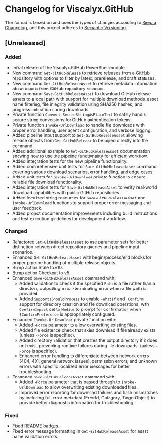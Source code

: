 # Changelog for Viscalyx.GitHub

The format is based on and uses the types of changes according to [Keep a Changelog](https://keepachangelog.com/en/1.0.0/),
and this project adheres to [Semantic Versioning](https://semver.org/spec/v2.0.0.html).

## [Unreleased]

### Added

- Initial release of the Viscalyx.GitHub PowerShell module.
- New command `Get-GitHubRelease` to retrieve releases from a GitHub repository
  with options to filter by latest, prerelease, and draft statuses.
- New command `Get-GitHubReleaseAsset` to retrieve metadata information
  about assets from GitHub repository releases.
- New command `Save-GitHubReleaseAsset` to download GitHub release assets to
  a local path with support for multiple download methods, asset name filtering,
  file integrity validation using SHA256 hashes, and progress indication during
  downloads.
- Private function `Convert-SecureStringAsPlainText` to safely handle secure
  string conversions for GitHub authentication tokens.
- Private function `Invoke-UrlDownload` to handle file downloads with proper
  error handling, user agent configuration, and verbose logging.
- Added pipeline input support to `Get-GitHubReleaseAsset` allowing release
  objects from `Get-GitHubRelease` to be piped directly into the command.
- Added additional example to `Get-GitHubReleaseAsset` documentation showing
  how to use the pipeline functionality for efficient workflow.
- Added integration tests for the new pipeline functionality.
- Added comprehensive unit tests for `Save-GitHubReleaseAsset` command covering
  various download scenarios, error handling, and edge cases.
- Added unit tests for `Invoke-UrlDownload` private function to ensure reliable
  file download functionality.
- Added integration tests for `Save-GitHubReleaseAsset` to verify real-world
  download capabilities with public GitHub repositories.
- Added localized string resources for `Save-GitHubReleaseAsset` and
  `Invoke-UrlDownload` functions to support proper error messaging and user feedback.
- Added project documentation improvements including build instructions and
  test execution guidelines for development workflow.

### Changed

- Refactored `Get-GitHubReleaseAsset` to use parameter sets for better
  distinction between direct repository queries and pipeline input scenarios.
- Enhanced `Get-GitHubReleaseAsset` with begin/process/end blocks for proper
  pipeline handling of multiple release objects.
- Bump action Stale to v10.
- Bump action Checkout to v5.
- Enhanced `Save-GitHubReleaseAsset` command with:
  - Added validation to check if the specified `Path` is a file rather than a
    directory, outputting a non-terminating error when a file path is provided.
  - Added `SupportsShouldProcess` to enable `-WhatIf` and `-Confirm` support
    for directory creation and file download operations, with `ConfirmImpact`
    set to `Medium` to prompt for confirmation when `$ConfirmPreference` is
    appropriately configured.
- Enhanced `Invoke-UrlDownload` private function with:
  - Added `-Force` parameter to allow overwriting existing files.
  - Added file existence check that skips download if file already exists
    (unless `-Force` is specified).
  - Added directory validation that creates the output directory if it does not
    exist, preventing runtime failures during file downloads.
    (unless `-Force` is specified).
  - Enhanced error handling to differentiate between network errors (404, 401,
    general network issues), permission errors, and unknown errors with
    specific localized error messages for better troubleshooting.
- Enhanced `Save-GitHubReleaseAsset` command with:
  - Added `-Force` parameter that is passed through to `Invoke-UrlDownload` to
    allow overwriting existing downloaded files.
  - Improved error reporting for download failures and hash mismatches by
    including full error metadata (ErrorId, Category, TargetObject) to provide
    better diagnostic information for troubleshooting.

### Fixed

- Fixed README badges.
- Fixed error message formatting in `Get-GitHubReleaseAsset` for asset name
  validation errors.

